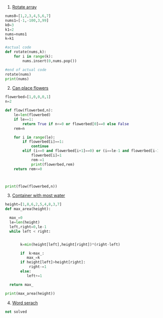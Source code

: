 1. [Rotate array](https://leetcode.com/problems/rotate-array/)

```python
nums0=[1,2,3,4,5,6,7]
nums1=[-1,-100,3,99]
k0=3
k1=2
nums=nums1
k=k1

#actual code
def rotate(nums,k):
	for i in range(k):
		nums.insert(0,nums.pop())

#end of actual code
rotate(nums)
print(nums)
```
2. [Can place flowers](https://leetcode.com/problems/can-place-flowers/)

```python
flowerbed=[1,0,0,0,1]
n=2

def flow(flowerbed,n):
	le=len(flowerbed)
	if le==1:
		return True if n<=0 or flowerbed[0]==0 else False
	rem=n

	for i in range(le):
		if flowerbed[i]==1:
			continue
		elif (i==0 and flowerbed[i+1]==0) or (i==le-1 and flowerbed[i-1]==0) or (flowerbed[i-1]==0 and flowerbed[i+1]==0):
			flowerbed[i]=1
			rem-=1
			print(flowerbed,rem)
	return rem<=0



print(flow(flowerbed,n))
```
3. [Container with most water](https://leetcode.com/problems/container-with-most-water/)

```python
height=[1,8,6,2,5,4,8,3,7]
def max_area(height):

  max_=0
  le=len(height)
  left,right=0,le-1
  while left < right:


       k=min(height[left],height[right])*(right-left)

       if  k>max_:
          max_=k
       if height[left]>height[right]:
           right-=1
       else:
          left+=1

  return max_

print(max_area(height))
```
4. [Word serach](https://leetcode.com/problems/word-search/)

```python
not solved
```
